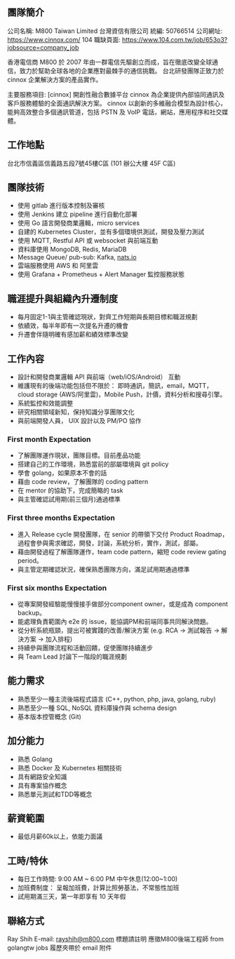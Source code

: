 ## 團隊簡介

公司名稱:
M800 Taiwan Limited 台灣資信有限公司
統編: 50766514
公司網址: https://www.cinnox.com/
104 職缺頁面: https://www.104.com.tw/job/653o3?jobsource=company_job

香港電信商 M800 於 2007 年由一群電信先驅創立而成，旨在徹底改變全球通信，致力於幫助全球各地的企業應對最棘手的通信挑戰。
台北研發團隊正致力於 cinnox 企業解決方案的產品實作。

主要服務項目:
[cinnox]
開創性融合數據平台 cinnox 為企業提供內部協同通訊及客戶服務體驗的全面通訊解決方案。
cinnox 以創新的多維融合模型為設計核心，能夠高效整合多個通訊管道，包括 PSTN 及 VoIP 電話，網站，應用程序和社交媒體。

## 工作地點

台北市信義區信義路五段7號45樓C區 (101 辦公大樓 45F C區)

## 團隊技術

* 使用 gitlab 進行版本控制及審核
* 使用 Jenkins 建立 pipeline 進行自動化部署
* 使用 Go 語言開發商業邏輯，micro services
* 自建的 Kubernetes Cluster，並有多個環境供測試，開發及壓力測試
* 使用 MQTT, Restful API 或 websocket 與前端互動
* 資料庫使用 MongoDB, Redis, MariaDB
* Message Queue/ pub-sub: Kafka, [nats.io](https://nats.io/)
* 雲端服務使用 AWS 和 阿里雲
* 使用 Grafana + Prometheus + Alert Manager 監控服務狀態

## 職涯提升與組織內升遷制度

* 每月固定1-1與主管確認現狀，對齊工作短期與長期目標和職涯規劃
* 依績效，每半年即有一次提名升遷的機會
* 升遷會伴隨明確有感加薪和績效標準改變

## 工作內容

* 設計和開發商業邏輯 API 與前端（web/iOS/Android） 互動
* 維護現有的後端功能包括但不限於： 即時通訊，簡訊，email，MQTT，cloud storage (AWS/阿里雲)，Mobile Push，計價，資料分析和搜尋引擎。
* 系統監控和效能調整
* 研究相關領域新知，保持知識分享團隊文化
* 與前端開發人員， UIX 設計以及 PM/PO 協作

### First month Expectation

* 了解團隊運作現狀，團隊目標。目前產品功能
* 搭建自己的工作環境，熟悉當前的部屬環境與 git policy
* 學會 golang，如果原本不會的話
* 藉由 code review，了解團隊的 coding pattern
* 在 mentor 的協助下，完成簡略的 task
* 與主管確認試用期(前三個月)通過標準

### First three months Expectation

* 進入 Release cycle 開發團隊，在 senior 的帶領下交付 Product Roadmap，過程會參與需求確認，開發，討論，系統分析，實作，測試，部屬。
* 藉由開發過程了解團隊運作，team code pattern，縮短 code review gating period。
* 與主管定期確認狀況，確保熟悉團隊方向，滿足試用期通過標準

### First six months  Expectation

* 從專案開發經驗能慢慢接手做部分component owner，或是成為 component backup。
* 能處理負責範圍內 e2e 的 issue，能協調PM和前端同事共同解決問題。
* 從分析系統瓶頸，提出可被實踐的改善/解決方案 (e.g. RCA → 測試報告 → 解決方案 → 加入排程)
* 持續參與團隊流程和活動回饋，促使團隊持續進步
* 與 Team Lead 討論下一階段的職涯規劃

## 能力需求

* 熟悉至少一種主流後端程式語言 (C++, python, php, java, golang, ruby)
* 熟悉至少一種 SQL, NoSQL 資料庫操作與 schema design
* 基本版本控管概念 (Git)

## 加分能力

* 熟悉 Golang
* 熟悉 Docker 及 Kubernetes 相關技術
* 具有網路安全知識
* 具有專案協作概念
* 熟悉單元測試和TDD等概念

## 薪資範圍

* 最低月薪60k以上，依能力面議

## 工時/特休

* 每日工作時間: 9:00 AM ~ 6:00 PM  中午休息(12:00~1:00)
* 加班費制度： 呈報加班費，計算比照勞基法，不常態性加班
* 試用期滿三天，第一年即享有 10 天年假

## 聯絡方式

Ray Shih
E-mail: rayshih@m800.com
標題請註明 應徵M800後端工程師 from golangtw jobs
履歷夾帶於 email 附件
